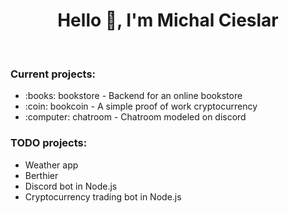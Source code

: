 <h1 align="center">Hello 👋, I'm Michal Cieslar</h1>
<br>

<h3>Current projects:</h3>
<ul>
  <li>:books: bookstore - Backend for an online bookstore</li>
  <li>:coin: bookcoin - A simple proof of work cryptocurrency</li>
  <li>:computer: chatroom - Chatroom modeled on discord</li>
</ul>

<h3>TODO projects:</h3>
<ul>
  <li>Weather app</li>
  <li>Berthier</li>
  <li>Discord bot in Node.js</li>
  <li>Cryptocurrency trading bot in Node.js</li>
</ul>
</br>
